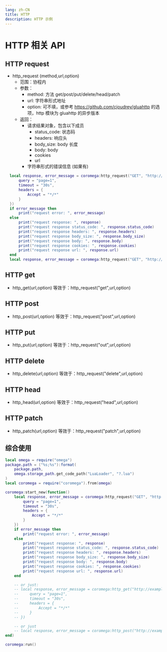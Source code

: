 ```yaml
---
lang: zh-CN
title: HTTP
description: HTTP 示例
---
```


# HTTP 相关 API

## HTTP request

- http_request (method,url,option)
  - 范围：协程内
  - 参数：
    - method: 方法 get/post/put/delete/head/patch
    - url: 字符串形式地址
    - option: 可不填，或参考 https://github.com/cjoudrey/gluahttp 的选项，http 模块为 gluahttp 的异步版本
  - 返回：
    - 请求结果对象，包含以下成员
      - status_code: 状态码
      - headers: 响应头
      - body_size: body 长度
      - body: body
      - cookies
      - url
    - 字符串形式的错误信息 (如果有)

```lua
  local response, error_message = coromega:http_request("GET", "http://example.com", {
      query = "page=1",
      timeout = "30s",
      headers = {
          Accept = "*/*"
      }
  })
  if error_message then
      print("request error: ", error_message)
  else
      print("request response: ", response)
      print("request response status_code: ", response.status_code)
      print("request response headers: ", response.headers)
      print("request response body_size: ", response.body_size)
      print("request response body: ", response.body)
      print("request response cookies: ", response.cookies)
      print("request response url: ", response.url)
  end
  local response, error_message = coromega:http_request("GET", "http://example.com")
```

## HTTP get

- http_get(url,option)
  等效于：http_request("get",url,option)

## HTTP post

- http_post(url,option)
  等效于：http_request("post",url,option)

## HTTP put

- http_put(url,option)
  等效于：http_request("out",url,option)

## HTTP delete

- http_delete(url,option)
  等效于：http_request("delete",url,option)

## HTTP head

- http_head(url,option)
  等效于：http_request("head",url,option)

## HTTP patch

- http_patch(url,option)
  等效于：http_request("patch",url,option)

## 综合使用

```lua
local omega = require("omega")
package.path = ("%s;%s"):format(
    package.path,
    omega.storage_path.get_code_path("LuaLoader", "?.lua")
)
local coromega = require("coromega").from(omega)

coromega:start_new(function()
    local response, error_message = coromega:http_request("GET", "http://example.com", {
        query = "page=1",
        timeout = "30s",
        headers = {
            Accept = "*/*"
        }
    })
    if error_message then
        print("request error: ", error_message)
    else
        print("request response: ", response)
        print("request response status_code: ", response.status_code)
        print("request response headers: ", response.headers)
        print("request response body_size: ", response.body_size)
        print("request response body: ", response.body)
        print("request response cookies: ", response.cookies)
        print("request response url: ", response.url)
    end

    -- or just:
    -- local response, error_message = coromega:http_get("http://example.com", {
    --     query = "page=1",
    --     timeout = "30s",
    --     headers = {
    --         Accept = "*/*"
    --     }
    -- })

    -- or just
    -- local response, error_message = coromega:http_post("http://example.com")
end)

coromega:run()

```
